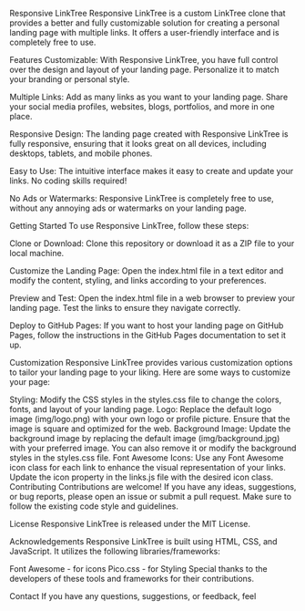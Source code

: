 Responsive LinkTree
Responsive LinkTree is a custom LinkTree clone that provides a better and fully customizable solution for creating a personal landing page with multiple links. It offers a user-friendly interface and is completely free to use.

Features
Customizable: With Responsive LinkTree, you have full control over the design and layout of your landing page. Personalize it to match your branding or personal style.

Multiple Links: Add as many links as you want to your landing page. Share your social media profiles, websites, blogs, portfolios, and more in one place.

Responsive Design: The landing page created with Responsive LinkTree is fully responsive, ensuring that it looks great on all devices, including desktops, tablets, and mobile phones.

Easy to Use: The intuitive interface makes it easy to create and update your links. No coding skills required!

No Ads or Watermarks: Responsive LinkTree is completely free to use, without any annoying ads or watermarks on your landing page.


Getting Started
To use Responsive LinkTree, follow these steps:

Clone or Download: Clone this repository or download it as a ZIP file to your local machine.

Customize the Landing Page: Open the index.html file in a text editor and modify the content, styling, and links according to your preferences.

Preview and Test: Open the index.html file in a web browser to preview your landing page. Test the links to ensure they navigate correctly.

Deploy to GitHub Pages: If you want to host your landing page on GitHub Pages, follow the instructions in the GitHub Pages documentation to set it up.

Customization
Responsive LinkTree provides various customization options to tailor your landing page to your liking. Here are some ways to customize your page:

Styling: Modify the CSS styles in the styles.css file to change the colors, fonts, and layout of your landing page.
Logo: Replace the default logo image (img/logo.png) with your own logo or profile picture. Ensure that the image is square and optimized for the web.
Background Image: Update the background image by replacing the default image (img/background.jpg) with your preferred image. You can also remove it or modify the background styles in the styles.css file.
Font Awesome Icons: Use any Font Awesome icon class for each link to enhance the visual representation of your links. Update the icon property in the links.js file with the desired icon class.
Contributing
Contributions are welcome! If you have any ideas, suggestions, or bug reports, please open an issue or submit a pull request. Make sure to follow the existing code style and guidelines.

License
Responsive LinkTree is released under the MIT License.

Acknowledgements
Responsive LinkTree is built using HTML, CSS, and JavaScript. It utilizes the following libraries/frameworks:

Font Awesome - for icons
Pico.css - for Styling
Special thanks to the developers of these tools and frameworks for their contributions.

Contact
If you have any questions, suggestions, or feedback, feel
